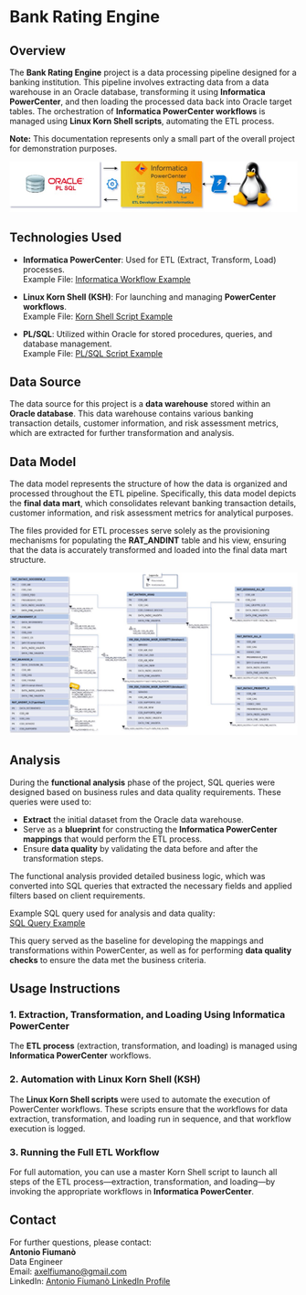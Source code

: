# Bank Rating Engine

## Overview
The **Bank Rating Engine** project is a data processing pipeline designed for a banking institution. This pipeline involves extracting data from a data warehouse in an Oracle database, transforming it using **Informatica PowerCenter**, and then loading the processed data back into Oracle target tables. The orchestration of **Informatica PowerCenter workflows** is managed using **Linux Korn Shell scripts**, automating the ETL process.

**Note:** This documentation represents only a small part of the overall project for demonstration purposes.

![Overview Image](architecture.jpg)

## Technologies Used
- **Informatica PowerCenter**: Used for ETL (Extract, Transform, Load) processes.  
  Example File: [Informatica Workflow Example](PowerCenter/wf_LOAD_ANDAMENTALE_INTERNO.XML)
  
- **Linux Korn Shell (KSH)**: For launching and managing **PowerCenter workflows**.  
  Example File: [Korn Shell Script Example](ScriptShell/load_table_motore_di_rating_andint.sh)
  
- **PL/SQL**: Utilized within Oracle for stored procedures, queries, and database management.  
  Example File: [PL/SQL Script Example](PLSQL/cr_prc_RSK_PRC_TRAS_MOT_RATING_TRUNC_PART_ABI.sql)

## Data Source
The data source for this project is a **data warehouse** stored within an **Oracle database**. This data warehouse contains various banking transaction details, customer information, and risk assessment metrics, which are extracted for further transformation and analysis.

## Data Model
The data model represents the structure of how the data is organized and processed throughout the ETL pipeline. Specifically, this data model depicts the **final data mart**, which consolidates relevant banking transaction details, customer information, and risk assessment metrics for analytical purposes.

The files provided for ETL processes serve solely as the provisioning mechanisms for populating the **RAT_ANDINT** table and his view, ensuring that the data is accurately transformed and loaded into the final data mart structure.

![Data Model](data_model.jpg)

## Analysis
During the **functional analysis** phase of the project, SQL queries were designed based on business rules and data quality requirements. These queries were used to:
- **Extract** the initial dataset from the Oracle data warehouse.
- Serve as a **blueprint** for constructing the **Informatica PowerCenter mappings** that would perform the ETL process.
- Ensure **data quality** by validating the data before and after the transformation steps.

The functional analysis provided detailed business logic, which was converted into SQL queries that extracted the necessary fields and applied filters based on client requirements.

Example SQL query used for analysis and data quality:  
[SQL Query Example](AnalysisSQL/analisi_CREDITIDIFIRMA.sql)

This query served as the baseline for developing the mappings and transformations within PowerCenter, as well as for performing **data quality checks** to ensure the data met the business criteria.

## Usage Instructions

### 1. Extraction, Transformation, and Loading Using Informatica PowerCenter
The **ETL process** (extraction, transformation, and loading) is managed using **Informatica PowerCenter** workflows.

### 2. Automation with Linux Korn Shell (KSH)
The **Linux Korn Shell scripts** were used to automate the execution of PowerCenter workflows. These scripts ensure that the workflows for data extraction, transformation, and loading run in sequence, and that workflow execution is logged.

### 3. Running the Full ETL Workflow
For full automation, you can use a master Korn Shell script to launch all steps of the ETL process—extraction, transformation, and loading—by invoking the appropriate workflows in **Informatica PowerCenter**.

## Contact
For further questions, please contact:  
**Antonio Fiumanò**  
Data Engineer  
Email: [axelfiumano@gmail.com](mailto:axelfiumano@gmail.com)  
LinkedIn: [Antonio Fiumanò LinkedIn Profile](https://www.linkedin.com/in/antonio-fiumano-68aab419a)
